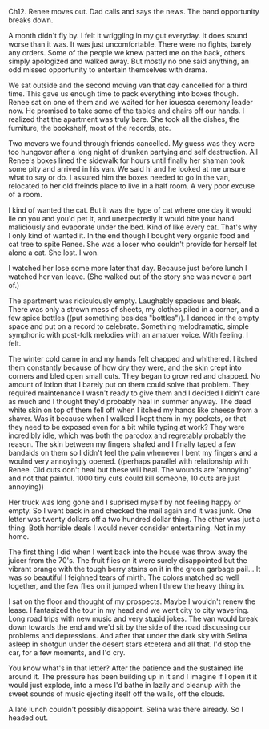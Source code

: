 Ch12. Renee moves out. Dad calls and says the news. The band opportunity breaks down.

A month didn't fly by. I felt it wriggling in my gut everyday. It does sound worse than it was. It was just uncomfortable. There were no fights, barely any orders. Some of the people we knew patted me on the back, others simply apologized and walked away. But mostly no one said anything, an odd missed opportunity to entertain themselves with drama.

We sat outside and the second moving van that day cancelled for a third time. This gave us enough time to pack everything into boxes though. Renee sat on one of them and we waited for her iouesca ceremony leader now. He promised to take some of the tables and chairs off our hands. I realized that the apartment was truly bare. She took all the dishes, the furniture, the bookshelf, most of the records, etc.



Two movers we found through friends cancelled. My guess was they were too hungover after a long night of drunken partying and self destruction. All Renee's boxes lined the sidewalk for hours until finally her shaman took some pity and arrived in his van. We said hi and he looked at me unsure what to say or do. I assured him the boxes needed to go in the van, relocated to her old freinds place to live in a half room. A very poor excuse of a room.

I kind of wanted the cat. But it was the type of cat where one day it would lie on you and you'd pet it, and unexpectedly it would bite your hand maliciously and evaporate under the bed. Kind of like every cat. That's why I only kind of wanted it. In the end though I bought very organic food and cat tree to spite Renee. She was a loser who couldn't provide for herself let alone a cat. She lost. I won.

I watched her lose some more later that day. Because just before lunch I watched her van leave. (She walked out of the story she was never a part of.)


The apartment was ridiculously empty. Laughably spacious and bleak. There was only a strewn mess of sheets, my clothes piled in a corner, and a few spice bottles ((put something besides "bottles")). I danced in the empty space and put on a record to celebrate. Something melodramatic, simple symphonic with post-folk melodies with an amatuer voice. With feeling. I felt.

The winter cold came in and my hands felt chapped and whithered. I itched them constantly because of how dry they were, and the skin crept into corners and bled open small cuts. They began to grow red and chapped. No amount of lotion that I barely put on them could solve that problem. They required maintenance I wasn't ready to give them and I decided I didn't care as much and I thought they'd probably heal in summer anyway. The dead white skin on top of them fell off when I itched my hands like cheese from a shaver. Was it because when I walked I kept them in my pockets, or that they need to be exposed even for a bit while typing at work? They were incredibly idle, which was both the parodox and regretably probably the reason. The skin between my fingers shafed and I finally taped a few bandaids on them so I didn't feel the pain whenever I bent my fingers and a woulnd very annoyingly opened. ((perhaps parallel with relationship with Renee. Old cuts don't heal but these will heal. The wounds are 'annoying' and not that painful. 1000 tiny cuts could kill someone, 10 cuts are just annoying))

Her truck was long gone and I suprised myself by not feeling happy or empty. So I went back in and checked the mail again and it was junk. One letter was twenty dollars off a two hundred dollar thing. The other was just a thing. Both horrible deals I would never consider entertaining. Not in my home.

The first thing I did when I went back into the house was throw away the juicer from the 70's. The fruit flies on it were surely disappointed but the vibrant orange with the tough berry stains on it in the green garbage pail... It was so beautiful I feighned tears of mirth. The colors matched so well together, and the few flies on it jumped when I threw the heavy thing in. 





I sat on the floor and thought of my prospects. Maybe I wouldn't renew the lease. I fantasized the tour in my head and we went city to city wavering. Long road trips with new music and very stupid jokes. The van would break down towards the end and we'd sit by the side of the road discussing our problems and depressions. And after that under the dark sky with Selina asleep in shotgun under the desert stars etcetera and all that. I'd stop the car, for a few moments, and I'd cry.

You know what's in that letter? After the patience and the sustained life around it. The pressure has been building up in it and I imagine if I open it it would just explode, into a mess I'd bathe in lazily and cleanup with the sweet sounds of music ejecting itself off the walls, off the clouds. 








A late lunch couldn't possibly disappoint. Selina was there already. So I headed out.







